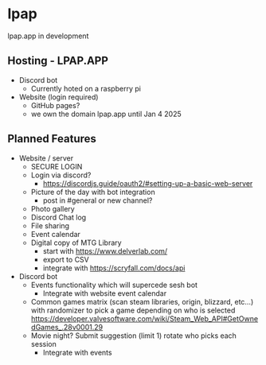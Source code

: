 # lpap
lpap.app in development

## Hosting - LPAP.APP
- Discord bot 
    - Currently hoted on a raspberry pi
- Website (login required)  
    - GitHub pages?
    - we own the domain lpap.app until Jan 4 2025
  
## Planned Features
- Website / server
    - SECURE LOGIN
    - Login via discord? 
        - https://discordjs.guide/oauth2/#setting-up-a-basic-web-server
    - Picture of the day with bot integration  
        - post in \#general or new channel?
    - Photo gallery  
    - Discord Chat log
    - File sharing
    - Event calendar
    - Digital copy of MTG Library
        - start with https://www.delverlab.com/
        - export to CSV
        - integrate with https://scryfall.com/docs/api
- Discord bot
    - Events functionality which will supercede sesh bot
        - Integrate with website event calendar
    - Common games matrix (scan steam libraries, origin, blizzard, etc…) with randomizer to pick a game depending on who is selected https://developer.valvesoftware.com/wiki/Steam_Web_API#GetOwnedGames_.28v0001.29 
    - Movie night? Submit suggestion (limit 1) rotate who picks each session
        - Integrate with events
